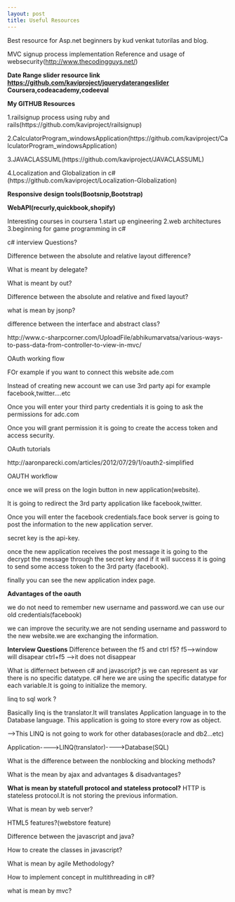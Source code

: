 ```yaml
---
layout: post
title: Useful Resources
---
```


Best resource for Asp.net beginners by kud venkat tutorilas and blog.

MVC signup process implementation Reference and usage of websecurity(http://www.thecodingguys.net/)

<b>Date Range slider resource link https://github.com/kaviproject/jquerydaterangeslider</b>
<b>Coursera,codeacademy,codeeval</b>

<b>My GITHUB Resources</b>

<p>1.railsignup process using ruby and rails(https://github.com/kaviproject/railsignup)</p>
<p>2.CalculatorProgram_windowsApplication(https://github.com/kaviproject/CalculatorProgram_windowsApplication)</p>
<p>3.JAVACLASSUML(https://github.com/kaviproject/JAVACLASSUML)</p>
<p>4.Localization and Globalization in c#(https://github.com/kaviproject/Localization-Globalization)</p>

<b>Responsive design tools(Bootsnip,Bootstrap)</b>

<b>WebAPI(recurly,quickbook,shopify)</b>

Interesting courses in coursera
1.start up engineering
2.web architectures
3.beginning for game programming in c#

<p>c# interview Questions?</p>
<p>Difference between the absolute and relative layout difference?</p>
<p>What is meant by delegate? </p>
<p>What is meant by out?</p>
<p>Difference between the absolute and relative and fixed layout?</p>
<p>what is mean by jsonp?</p>
<p>difference between the interface and abstract class? </p>
<p>http://www.c-sharpcorner.com/UploadFile/abhikumarvatsa/various-ways-to-pass-data-from-controller-to-view-in-mvc/</p>

<p>OAuth working flow</p>
<p>FOr example if you want to connect this website ade.com</p>
<p>Instead of creating new account we can use 3rd party api for example facebook,twitter....etc</p>
<p>Once you will enter your third party credentials it is going to ask the permissions for adc.com</p>
<p>Once you will grant permission it is going to create the access token and access security.</p>
<p>OAuth tutorials</p>
<p>http://aaronparecki.com/articles/2012/07/29/1/oauth2-simplified</p>
<p>OAUTH workflow</p>
<p>once we will press on the login button in new application(website).</p>
<p>It is going to redirect the 3rd party application like facebook,twitter.</p>
<p>Once you will enter the facebook credentials.face book server is going to post the information to the new application server.</p>
<p>secret key is the api-key.</p>
<p>once the new application receives the post message it is going to the decrypt the message through the secret key and if it will success it is going to send some access token to the 3rd party (facebook).</p>
<p>finally you can see the new application index page.</p>
<p><b>Advantages of the oauth</b></p>
<p>we do not need to remember new username and password.we can use our old credentials(facebook) </p>
<p>we can improve the security.we are not sending username and password to the new website.we are exchanging the information. </p>
</p>

<b></b>
<b>Interview Questions</b>
Difference between the f5 and ctrl f5?
f5-->window will disapear
ctrl+f5 -->it does not disappear

What is differnect between c# and javascript?
js we can represent as var there is no specific datatype.
c#  here we are using the specific datatype for each variable.It is going to initialize the memory.

linq to sql work ?

Basically linq is the translator.It will translates Application language in to the Database language.
This application is going to store every row as object.

-->This LINQ is not going to work for other databases(oracle and db2...etc)

Application---->LINQ(translator)---->Database(SQL)

What is the difference between the nonblocking and blocking methods?

What is the mean by ajax and advantages & disadvantages?
   
<html>   
<b>What is mean by statefull protocol and stateless protocol?</b>
HTTP is stateless protocol.It is not storing the previous information.
</html>

What is mean by web server?

HTML5 features?(webstore feature)

Difference between the javascript and java?

How to create the classes in javascript?

What is mean by agile Methodology?

How to implement concept in multithreading in c#?

what is mean by mvc?


 
 	 

